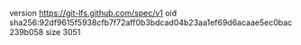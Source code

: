 version https://git-lfs.github.com/spec/v1
oid sha256:92df9615f5938cfb7f72aff0b3bdcad04b23aa1ef69d6acaae5ec0bac239b058
size 3051
